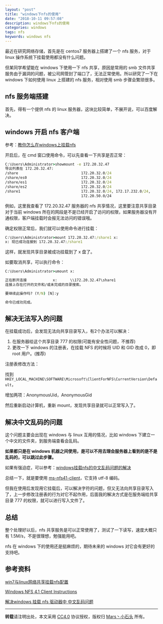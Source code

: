 ```yaml
---
layout: "post"
title: "windows下nfs的使用"
date: "2018-10-11 09:57:08"
description: windows下nfs的使用
categories: windows
tags: nfs
keywords: windows nfs 
---
```


最近在研究网络存储，首先是在 centos7 服务器上搭建了一个 nfs 服务，对于 linux 操作系统下挂载使用都没有什么问题。

但某同学希望能在 windows 下使用一下 nfs 共享，原因是常用的 smb 文件共享服务由于漏洞的问题，被公司网管封了端口了，无法正常使用。所以研究了一下在 windows 下如何使用 linux 上搭建的 nfs 服务，相对使用 smb 步骤会繁琐很多。




## nfs 服务端搭建

首先，得有一个提供 nfs 的 linux 服务器，这块比较简单，不展开说，可以百度解决。

## windows 开启 nfs 客户端

参考：[教你怎么在windows上挂载nfs](https://jingyan.baidu.com/article/0a52e3f4dc3f4abf63ed7259.html)

开启后，在 cmd 窗口使用命令，可以先查看一下共享是否正常：

```cmd
C:\Users\Administrator>showmount -e 172.20.32.47
导出列表在 172.20.32.47:
/share                             172.20.32.0/24
/share/es0                         172.20.32.0/24
/share/es1                         172.20.32.0/24
/share/es2                         172.20.32.0/24
/share1                            172.20.32.0/24, 172.17.232.0/24,
                                   172.20.50.0/24
```

例如，这里我查看了 172.20.32.47 服务器的 nfs 共享情况，这里要注意共享目录对于当前 windows 所在的网段是不是已经开启了访问的权限，如果服务器没有开通权限，客户端挂载时会报无法访问的错误哦。

确定权限正常后，我们就可以使用命令进行挂载：

```cmd
C:\Users\Administrator>mount 172.20.32.47:/share1 x:
x: 现已成功连接到 172.20.32.47:/share1
```

这样，就发现共享目录被成功挂载到了 x 盘了。

如要取消共享，可以执行命令：

```cmd
C:\Users\Administrator>umount x:

正在断开连接            x:      \\172.20.32.47\share1
连接上存在打开的文件和/或未完成的目录搜索。

要继续此操作吗? (Y/N) [N]:y

命令已成功完成。
```

## 解决无法写入的问题

在挂载成功后，会发现无法向共享目录写入，有2个办法可以解决：

1. 在服务器给这个共享目录 777 的权限(可能有安全性问题，不推荐)
2. 更改一下 windows 的注册表，在挂载 NFS 的时候将 UID 和 GID 改成 0，即 root 用户。(推荐)

注册表修改方法：

找到 `HKEY_LOCAL_MACHINE\SOFTWARE\Microsoft\ClientForNFS\CurrentVersion\Default`，

增加两项：AnonymousUid，AnonymousGid

然后重新启动计算机，重新 mount，发现共享目录就可以正常写入了。

## 解决中文乱码的问题

这个问题主要会出现在 windows 与 linux 互用的情况，比如 windows 下建立一个中文的文件夹，到服务端查看会乱码。

**如果都只是在 windows 机器之间使用，是可以不用去理会服务器上看到的是不是乱码的，可以跳过此步骤。**

如果有强迫症，可以参考：[windows挂载nfs的中文乱码问题的解决](http://www.nihao001.com/archives/1574.html)

总结一下，就是要使用 [ms-nfs41-client](https://github.com/cbodley/ms-nfs41-client)，它支持 utf-8 编码。

但我在使用后发现用它挂载后，可以解决字符的问题，但又无法向共享目录写入了，上一步修改注册表的行为对它不起作用，后面我的解决方式是在服务端给共享目录 777 的权限，就可以进行写入文件了。

## 总结

整个处理好以后，nfs 共享服务是可以正常使用了，测试了一下读写，速度大概只有 1.5M/s，不是很理想，勉强能用吧。

nfs 在 windows 下的使用还是挺麻烦的，期待未来的 windows 对它会有更好的支持吧。

## 参考资料

[win7与linux网络共享挂载nfs配置](https://blog.csdn.net/mengfanbo123/article/details/8766438)

[Windows NFS 4.1 Client Instructions](http://www.citi.umich.edu/projects/nfsv4/windows/readme.html)

[解决windows 挂载 nfs 驱动器中 中文乱码问题](https://www.cnblogs.com/xuyaowen/p/windows-nfs-utf8.html)

---

**转载**请注明出处，本文采用 [CC4.0](http://creativecommons.org/licenses/by-nc-nd/4.0/) 协议授权，版权归 [Mars丶小石头](https://www.zorin.xin) 所有。